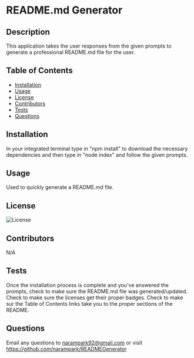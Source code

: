 # README.md Generator

## Description

This application takes the user responses from the given prompts to generate a professional README.md file for the user.

## Table of Contents

- [Installation](#installation)
- [Usage](#usage)
- [License](#license)
- [Contributors](#contributors)
- [Tests](#tests)
- [Questions](#questions)

## Installation

In your integrated terminal type in "npm install" to download the necessary dependencies and then type in "node index" and follow the given prompts.

## Usage

Used to quickly generate a README.md file.

## License

![License](https://img.shields.io/badge/license-MIT-blue)

## Contributors

N/A

## Tests

Once the installation process is complete and you've answered the prompts, check to make sure the README.md file was generated/updated. Check to make sure the licenses get their proper badges. Check to make sur the Table of Contents links take you to the proper sections of the README.

## Questions

Email any questions to narampark92@gmail.com or visit https://github.com/narampark/READMEGenerator
